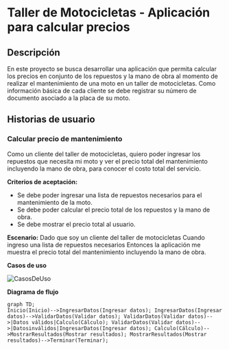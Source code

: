 # Taller de Motocicletas - Aplicación para calcular precios

## Descripción
En este proyecto se busca desarrollar una aplicación que permita calcular los precios en conjunto de los repuestos y la mano de obra al momento de realizar el mantenimiento de una moto en un taller de motocicletas. Como información básica de cada cliente se debe registrar su número de documento asociado a la placa de su moto.

## Historias de usuario
### Calcular precio de mantenimiento
Como un cliente del taller de motocicletas, quiero poder ingresar los repuestos que necesita mi moto y ver el precio total del mantenimiento incluyendo la mano de obra, para conocer el costo total del servicio.

**Criterios de aceptación:**
- Se debe poder ingresar una lista de repuestos necesarios para el mantenimiento de la moto.
- Se debe poder calcular el precio total de los repuestos y la mano de obra.
- Se debe mostrar el precio total al usuario.

**Escenario:**
Dado que soy un cliente del taller de motocicletas
Cuando ingreso una lista de repuestos necesarios
Entonces la aplicación me muestra el precio total del mantenimiento incluyendo la mano de obra.

**Casos de uso**

![CasosDeUso](https://github.com/EstebanGomezR/TallerMotos/assets/63615382/4a0da590-4c10-4d91-bef5-a23a23a9f751)

**Diagrama de flujo**
```mermaid
graph TD; 
Inicio(Inicio)-->IngresarDatos(Ingresar datos); IngresarDatos(Ingresar datos)-->ValidarDatos(Validar datos); ValidarDatos(Validar datos)-->|Datos válidos|Calculo(Cálculo); ValidarDatos(Validar datos)-->|Datosinválidos|IngresarDatos(Ingresar datos); Calculo(Cálculo)-->MostrarResultados(Mostrar resultados); MostrarResultados(Mostrar resultados)-->Terminar(Terminar);



